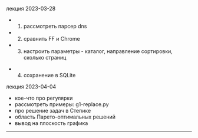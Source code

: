 лекция 2023-03-28  

+ 1) рассмотреть парсер dns  
+ 2) сравнить FF и Chrome  
+ 3) настроить параметры - каталог, направление сортировки, сколько страниц  
- 4) сохранение в SQLite  

лекция 2023-04-04  

- кое-что про регулярки  
- рассмотреть примеры: g1-replace.py  
- про решение задач в Степике  
- область Парето-оптимальных решений  
- вывод на плоскость графика  

---  
